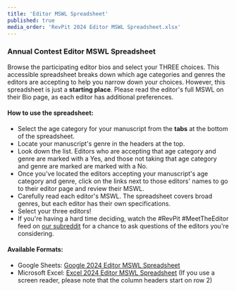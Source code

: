 ```yaml
---
title: 'Editor MSWL Spreadsheet'
published: true
media_order: 'RevPit 2024 Editor MSWL Spreadsheet.xlsx'
---
```


### Annual Contest Editor MSWL Spreadsheet

Browse the participating editor bios and select your THREE choices. This accessible spreadsheet breaks down which age categories and genres the editors are accepting to help you narrow down your choices. However, this spreadsheet is just a **starting place**. Please read the editor's full MSWL on their Bio page, as each editor has additional preferences.

#### How to use the spreadsheet:
* Select the age category for your manuscript from the **tabs** at the bottom of the spreadsheet.
* Locate your manuscript's genre in the headers at the top.
* Look down the list. Editors who are accepting that age category and genre are marked with a Yes, and those not taking that age category and genre are marked are marked with a No.
* Once you've located the editors accepting your manuscript's age category and genre, click on the links next to those editors' names to go to their editor page and review their MSWL.
* Carefully read each editor's MSWL. The spreadsheet covers broad genres, but each editor has their own specifications. 
* Select your three editors!
* If you're having a hard time deciding, watch the \#RevPit \#MeetTheEditor feed on [our subreddit](https://www.reddit.com/r/RevPit?target=_blank) for a chance to ask questions of the editors you're considering.

#### Available Formats:

* Google Sheets: [Google 2024 Editor MSWL Spreadsheet](https://docs.google.com/spreadsheets/d/1TQTRLpiMReW2lp_0sXyE7LIWDVcfHGPy2oKwaeD1FPM/edit?usp=sharing)
* Microsoft Excel: [Excel 2024 Editor MSWL Spreadsheet](RevPit%202024%20Editor%20MSWL%20Spreadsheet.xlsx) (If you use a screen reader, please note that the column headers start on row 2)
